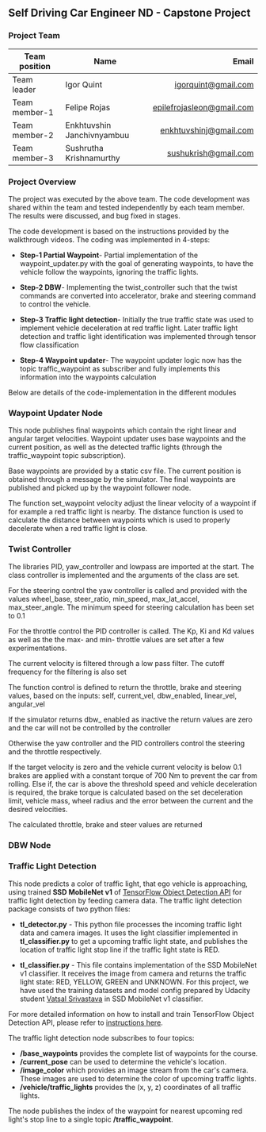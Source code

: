 ## Self Driving Car Engineer ND - Capstone Project


### Project Team
| Team position        | Name           | Email  |
| ------------- | ------------- | -----:|
| Team leader      | Igor Quint | igorquint@gmail.com |
| Team member-1      | Felipe Rojas      |   epilefrojasleon@gmail.com |
| Team member-2 | Enkhtuvshin Janchivnyambuu      |    enkhtuvshinj@gmail.com |
| Team member-3 | Sushrutha Krishnamurthy      |    sushukrish@gmail.com |


### Project Overview
The project was executed by the above team. The code development was shared within the team and tested independently by each team member. The results were discussed, and bug fixed in stages.

The code development is based on the instructions provided by the walkthrough videos. The coding was implemented in 4-steps:

* **Step-1 Partial Waypoint**-
Partial implementation of the waypoint_updater.py with the goal of generating waypoints, to have the vehicle follow the waypoints, ignoring the traffic lights.

* **Step-2 DBW**-
Implementing the twist_controller such that the twist commands are converted into accelerator, brake and steering command to control the vehicle.

* **Step-3 Traffic light detection**-
Initially the true traffic state was used to implement vehicle deceleration at red traffic light. Later traffic light detection and traffic light identification was implemented through tensor flow classification

* **Step-4 Waypoint updater**-
The waypoint updater logic now has the topic traffic_waypoint as subscriber and fully implements this information into the waypoints calculation

Below are details of the code-implementation in the different modules
  

### Waypoint Updater Node
This node publishes final waypoints which contain the right linear and angular target velocities. Waypoint updater uses base waypoints and the current position, as well as the detected traffic lights (through the traffic_waypoint topic subscription).

Base waypoints are provided by a static csv file. The current position is obtained through a message by the simulator. The final waypoints are published and picked up by the waypoint follower node.

The function set_waypoint velocity adjust the linear velocity of a waypoint if for example a red traffic light is nearby. The distance function is used to calculate the distance between waypoints which is used to properly decelerate when a red traffic light is close.


### Twist Controller
The libraries PID, yaw_controller and lowpass are imported at the start. The class controller is implemented and the arguments of the class are set.

For the steering control the yaw controller is called and provided with the values wheel_base, steer_ratio, min_speed, max_lat_accel, max_steer_angle. The minimum speed for steering calculation has been set to 0.1

For the throttle control the PID controller is called. The Kp, Ki and Kd values as well as the the max- and min- throttle values are set after a few experimentations. 

The current velocity is filtered through a low pass filter. The cutoff frequency for the filtering is also set

The function control is defined to return the throttle, brake and steering values, based on the inputs: self, current_vel, dbw_enabled, linear_vel, angular_vel

If the simulator returns dbw_ enabled as inactive the return values are zero and the car will not be controlled by the controller

Otherwise the yaw controller and the PID controllers control the steering and the throttle respectively. 

If the target velocity is zero and the vehicle current velocity is below 0.1 brakes are applied with a constant torque of 700 Nm to prevent the car from rolling.  Else if, the car is above the threshold speed and vehicle deceleration is required, the brake torque is calculated based on the set deceleration limit, vehicle mass, wheel radius and the error between the current and the desired velocities.

The calculated throttle, brake and steer values are returned 



### DBW Node



### Traffic Light Detection
This node predicts a color of traffic light, that ego vehicle is approaching, using trained **SSD MobileNet v1** of [TensorFlow Object Detection API](https://github.com/tensorflow/models/tree/master/research/object_detection) for traffic light detection by feeding camera data. 
The traffic light detection package consists of two python files:

* **tl_detector.py** - 
This python file processes the incoming traffic light data and camera images. 
It uses the light classifier implemented in **tl_classifier.py** to get a upcoming traffic light state, and publishes the location of traffic light stop line if the traffic light state is RED.

* **tl_classifier.py** -
This file contains implementation of the SSD MobileNet v1 classifier. 
It receives the image from camera and returns the traffic light state: RED, YELLOW, GREEN and UNKNOWN.
For this project, we have used the training datasets and model config prepared by Udacity student [Vatsal Srivastava](https://github.com/coldKnight/TrafficLight_Detection-TensorFlowAPI) in SSD MobileNet v1 classifier.

For more detailed information on how to install and train TensorFlow Object Detection API, please refer to [instructions here](./instructions_tf_model.md).

The traffic light detection node subscribes to four topics:

* **/base_waypoints** provides the complete list of waypoints for the course.
* **/current_pose** can be used to determine the vehicle's location.
* **/image_color** which provides an image stream from the car's camera. These images are used to determine the color of upcoming traffic lights.
* **/vehicle/traffic_lights** provides the (x, y, z) coordinates of all traffic lights.

The node publishes the index of the waypoint for nearest upcoming red light's stop line to a single topic **/traffic_waypoint**.
